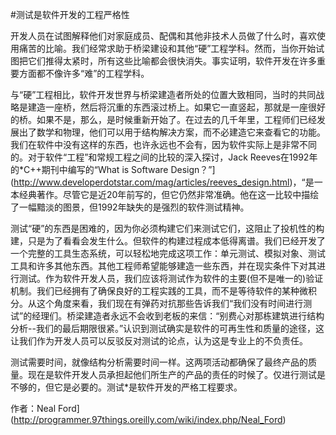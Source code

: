#测试是软件开发的工程严格性

开发人员在试图解释他们对家庭成员、配偶和其他非技术人员做了什么时，喜欢使用痛苦的比喻。我们经常求助于桥梁建设和其他“硬”工程学科。然而，当你开始试图把它们推得太紧时，所有这些比喻都会很快消失。事实证明，软件开发在许多重要方面都不像许多“难”的工程学科。

与“硬”工程相比，软件开发世界与桥梁建造者所处的位置大致相同，当时的共同战略是建造一座桥，然后将沉重的东西滚过桥上。如果它一直竖起，那就是一座很好的桥。如果不是，那么，是时候重新开始了。在过去的几千年里，工程师们已经发展出了数学和物理，他们可以用于结构解决方案，而不必建造它来查看它的功能。我们在软件中没有这样的东西，也许永远也不会有，因为软件实际上是非常不同的。对于软件“工程”和常规工程之间的比较的深入探讨，Jack Reeves在1992年的*C++期刊中编写的“What is Software Design？”](http://www.developerdotstar.com/mag/articles/reeves_design.html)，“是一本经典著作。尽管它是近20年前写的，但它仍然非常准确。他在这一比较中描绘了一幅黯淡的图景，但1992年缺失的是强烈的软件测试精神。

测试“硬”的东西是困难的，因为你必须构建它们来测试它们，这阻止了投机性的构建，只是为了看看会发生什么。但软件的构建过程成本低得离谱。我们已经开发了一个完整的工具生态系统，可以轻松地完成这项工作：单元测试、模拟对象、测试工具和许多其他东西。其他工程师希望能够建造一些东西，并在现实条件下对其进行测试。作为软件开发人员，我们应该将测试作为软件的主要(但不是唯一的)验证机制。我们已经拥有了确保良好的工程实践的工具，而不是等待软件的某种微积分。从这个角度来看，我们现在有弹药对抗那些告诉我们“我们没有时间进行测试”的经理们。桥梁建造者永远不会收到老板的来信：“别费心对那栋建筑进行结构分析--我们的最后期限很紧。”认识到测试确实是软件的可再生性和质量的途径，这让我们作为开发人员可以反驳反对测试的论点，认为这是专业上的不负责任。

测试需要时间，就像结构分析需要时间一样。这两项活动都确保了最终产品的质量。现在是软件开发人员承担起他们所生产的产品的责任的时候了。仅进行测试是不够的，但它是必要的。测试*是软件开发的严格工程要求。

作者：Neal Ford](http://programmer.97things.oreilly.com/wiki/index.php/Neal_Ford)
